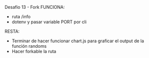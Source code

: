 Desafio 13 - Fork 
FUNCIONA:

- ruta /info
- dotenv y pasar variable PORT por cli

RESTA: 

- Terminar de hacer funcionar chart.js para graficar el output de la función randoms
- Hacer forkable la ruta
